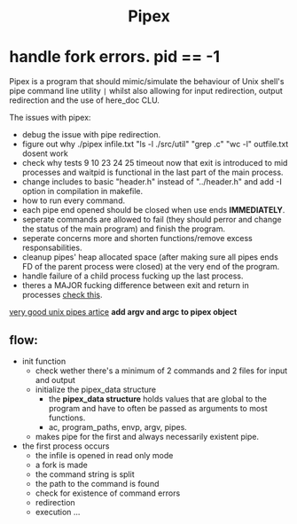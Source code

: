 <h1 align="center"><strong>Pipex</strong></h1>

# handle fork errors. pid == -1

Pipex is a program that should mimic/simulate the behaviour of Unix shell's pipe command line utility `|` whilst also allowing for input redirection, output redirection and the use of here_doc CLU.

The issues with pipex:

- debug the issue with pipe redirection.
- figure out why ./pipex infile.txt "ls -l ./src/util" "grep .c" "wc -l" outfile.txt dosent work
- check why tests 9 10 23 24 25 timeout now that exit is introduced to mid processes and waitpid is functional in the last part of the main process.
- change includes to basic "header.h" instead of "../header.h" and add -I option in compilation in makefile.
- how to run every command.
- each pipe end opened should be closed when use ends **IMMEDIATELY**.
- seperate commands are allowed to fail (they should perror and change the status of the main program) and finish the program.
- seperate concerns more and shorten functions/remove excess responsabilities.
- cleanup pipes' heap allocated space (after making sure all pipes ends FD of the parent process were closed) at the very end of the program.
- handle failure of a child process fucking up the last process.
- theres a MAJOR fucking difference between exit and return in processes [check this](https://stackoverflow.com/questions/66914203/waitpid-hangs-even-though-child-process-is-dead).

[very good unix pipes artice](https://www.rozmichelle.com/pipes-forks-dups/)
**add argv and argc to pipex object**

## flow:

- init function
  - check wether there's a minimum of 2 commands and 2 files for input and output
  - initialize the pipex_data structure
    - the **pipex_data structure** holds values that are global to the program and have to often be passed as arguments to most functions.
    - ac, program_paths, envp, argv, pipes.
  - makes pipe for the first and always necessarily existent pipe.
- the first process occurs
  - the infile is opened in read only mode
  - a fork is made
  - the command string is split
  - the path to the command is found
  - check for existence of command errors
  - redirection
  - execution
    ...
